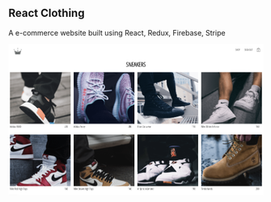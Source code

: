 
## React Clothing

A e-commerce website built using React, Redux, Firebase, Stripe

![alt text](./public/screenshot.png)